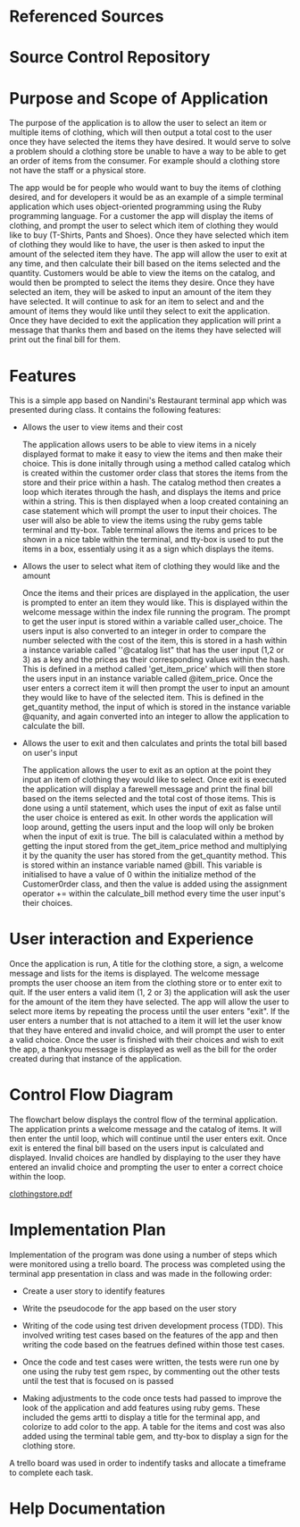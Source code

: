 # Referenced Sources

# Source Control Repository

# Purpose and Scope of Application

The purpose of the application is to allow the user to select an item or multiple items of clothing, which will then output a total cost to the user once they have selected the items they have desired. It would serve to solve a problem should a clothing store be unable to have a way to be able to get an order of items from the consumer. For example should a clothing store not have the staff or a physical store. 

The app would be for people who would want to buy the items of clothing desired, and for developers it would be as an example of a simple terminal application which uses object-oriented programming using the Ruby programming language. For a customer the app will display the items of clothing, and prompt the user to  select which item of clothing they would like to buy (T-Shirts, Pants and Shoes). Once they have selected which item of clothing they would like to have, the user is then asked to input the amount of the selected item they have.  The app will allow the user to exit at any time, and then calculate their bill based on the items selected and the quantity. Customers would be able to view the items on the catalog, and would then be prompted to select the items they desire. Once they have selected an item, they will be asked to input an amount of the item they have selected. It will continue to ask for an item to select and and the amount of items they would like until they select to exit the application. Once they have decided to exit the application they application will print a message that thanks them and  based on the items they have selected will print out the final bill for them.





# Features

This is a simple app based on Nandini's Restaurant terminal app which was presented during class. It contains the following features:

- Allows the user to view items and their cost

  The application allows users to be able to view items in a nicely displayed format to make it easy to view the items and then make their choice. This is done initally through using a method called catalog which is created within the customer order class that stores the items from the store and their price within a hash. The catalog method then creates a loop which iterates through the hash, and displays the items and price within a string. This is then displayed when a loop created containing an case statement which will prompt the user to input their choices. The user will also be able to view the items using the ruby gems table terminal and tty-box. Table terminal allows the items and prices to be shown in a nice table within the terminal, and tty-box is used to put the items in a box, essentialy using it as a sign which displays the items.

  

- Allows the user to select what item of clothing they would like and the amount

  Once the items and their prices are displayed in the application, the user is prompted to enter an item they would like. This is displayed within the welcome message within the index file running the program. The prompt to get the user input is stored within a variable called user_choice. The users input is also converted to an integer in order to compare the number selected with the cost of the item, this is stored in a hash within a instance variable called ''@catalog list"  that has the user input (1,2 or 3) as a key and the prices as their corresponding values within the hash. This is defined in a method called 'get_item_price' which will then store the users input in an instance variable called @item_price. Once the user enters a correct item it will then prompt the user to input an amount they would like to have of the selected item. This is defined in the get_quantity method, the input of which is stored in the instance variable @quanity, and again converted into an integer to allow the application to calculate the bill. 	

   

- Allows the user to exit and then calculates and prints the total bill based on user's input

  The application allows the user to exit as an option at the point they input an item of clothing they would like to select. Once exit is executed the application will display a farewell message and print the final bill based on the items selected and the total cost of those items. This is done using a until statement, which uses the input of exit as false until the user choice is entered as exit. In other words the application will loop around, getting the users input and the loop will only be broken when the input of exit is true. The bill is calaculated within a method by getting the input stored from the get_item_price method and multiplying it by the quanity the user has stored from the get_quantity method. This is stored within an instance variable named @bill. This variable is initialised to have a value of 0 within the initialize method of the Customer0rder class, and then the value is added using the assignment operator += within the calculate_bill method every time the user input's their choices.

# User interaction and Experience

Once the application is run,  A title for the clothing store, a sign, a welcome message and lists for the items is displayed. The welcome message prompts the user choose an item from the clothing store or to enter exit to quit. If the user enters a valid item (1, 2 or 3) the application will ask the user for the amount of the item they have selected. The app will allow the user to select more items by repeating the process until the user enters "exit". If the user enters a number that is not attached to a item it will let the user know that they have entered and invalid choice, and will prompt the user to enter a valid choice. Once the user is finished with their choices and wish to exit the app, a thankyou message is displayed as well as the bill for the order created during that instance of the application. 



# Control Flow Diagram

The flowchart below displays the control flow of the terminal application. The application prints a welcome message and the catalog of items. It will then enter the until loop, which will continue until the user enters exit. Once exit is entered the final bill based on the users input is calculated and displayed. Invalid choices are handled by displaying to the user they have entered an invalid choice and prompting the user to enter a correct choice within the loop.  

 [clothingstore.pdf](docs/clothingstore.pdf) 





# Implementation Plan

Implementation of the program was done using a number of steps which were monitored using a trello board. The process was completed using the terminal app presentation in class and was made in the following order:



- Create a user story to identify features 
- Write the pseudocode for the app based on the user story
- Writing of the code using test driven development process (TDD). This involved writing test cases based on the features of the app and then writing the code based on the featrues defined within those test cases.
- Once the code and test cases were written, the tests were run one by one using the ruby test gem rspec, by commenting out the other tests until the test that is focused on is passed 

- Making adjustments to the code once tests had passed to improve the look of the application and add features using ruby gems. These included the gems artti to display a title for the terminal app, and colorize to add color to the app. A table for the items and cost was also added using the terminal table gem, and tty-box to display a sign for the clothing store.

A trello board was used in order to indentify tasks and allocate a timeframe to complete each task. 

# Help Documentation



